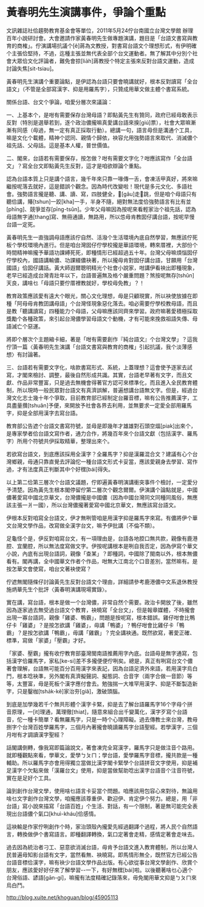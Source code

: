 # 黃春明先生演講事件，爭論个重點

文訊雜誌社佮趨勢教育基金會等單位，2011年5月24佇台南國立台灣文學館 辦理百年小說研討會。大會邀請作家黃春明先生做專題演講，題目是「台語文書寫與教育的商榷」。佇演講場抗議个[ê]蔣為文教授，對書寫台語文个理想形式，有伊明確个主張佮堅持，不過，迄種主張並無代表全部个台文運動者。無了解其中分別个社會大眾佮文化評論者，難免會掠[lia̍h]蔣教授个特定主張來反對台語文運動，造成討論失焦[sit-tsiau]。

黃春明先生演講个重要論點，是伊認為台語只要會曉講就好，根本反對讀寫「全台語文」（不管是全部寫漢字、抑是用羅馬字），只贊成用華文做主體个書寫系統。

關係台語、台文个爭論，咱愛分層次來議論：

一、上基本个，是咁有需要保存台灣母語？即點黃先生有贊同，政府已經毋敢表示反對（特別是選舉若到，逐个政治儂攏嘛真愛講台語來搝[giú]票），社會大眾嘛漸漸有同感（毋過，無一定有真正採取行動）。總講一句，語言毋但是溝通个工具，嘛是文化个載體，精神个認同、親情个歸依，袂容允用強勢語言來取代、消滅儂个祖先話、父母話。這是基本人權，普世價值。

二、閣來，台語若有需要保存，按怎做？咁有需要文字化？咁應該寫作「全台語文」？寫全台文即點黃先生反對，這才是咱欲辯論个重點。

認為台語本質上只是講个語言，幾千年來只靠一喙傳一舌，會凍活甲真好，將來嘛繼按呢落去就好，這是錯誤个觀念。因為時代改變啦！現代是多元文化、多語社會。強勢語言攏是聽、講、讀、寫，四肢健全，𠢕[gâu]走𠢕跳，但是咱个母語只有聽佮講，賰[tshun]一跤[kha]一手，半身不隨，絕對無法度佮強勢語言有比有並[phīng]、競爭並存[pīng-tsûn]。少年父母嘛因為按呢來看輕家治个祖先話，認為母語無字通[thang]寫、無冊通讀，無路用，所以怹毋肯教囡仔講台語，按呢早慢台語一定死。

黃春明先生一直強調母語應該佇自然、活潑个生活環境內底自然學習，無應該佇死板个學校環境內進行。但是咱台灣囡仔佇學校攏是華語環境，轉來厝裡，大部份个時間精神嘛攏予華語功課縛死死，即種情形已經超過五十年。台灣父母嘛煩惱囡仔佇學校內，國語講輸儂、功課綴儂袂著，所以攏毋肯對囡仔講台語，甘願用「台灣國語」佮囡仔講話。黃大師遐爾聰明精光个社會小說家，咁講伊看袂出即種現象，老早已經造成台灣青壯年以下，台語普遍無及格个嚴重問題？煞按呢無存[tshûn]天良，講啥乜「母語只要佇厝裡教就好，學校毋免教」？！

教育政策應該愛有遠大个眼光，關心文化理想，毋是只顧現實，所以袂使放據在即種「阿母毋肯教囝講母語」个台灣怪現象惡化落去。咱必需要佇學校教母語，而且是教「聽講讀寫」四種能力个母語，父母嘛應該同齊來學習。政府嘛著愛積極採取獎勵个各種政策，來引起台灣儂學習母語文个動機，才有可能來挽救祖語失傳、母語滅亡个惡運。

將即个層次个主題縮卡細，著是「咁有需要創作『純台語文』个台灣文學」？這我佇頂一篇〈黃春明先生演講「台語文書寫與教育的商榷」引起抗議，我个淡薄感想〉有討論著。

三、台語若有需要文字化，啥款書寫形式、系統，上蓋理想？這會使予逐家去試寫，才閣來檢討、調整，最後自然形成共識。其實，台語老早著有文字，而且文獻、作品非常豐富，只是過去無機會得著官方認可來標準化，而且進入全民教育體制，所以現時一般民眾對台語文有真濟誤解，普遍想講台語無文字。但是，經過台灣文化志士幾十年个爭取，目前教育部已經制定台羅音標，嘛有公告推薦漢字，工具盡量攢[tshuân]予便，來開放予社會各界去利用，並無要求一定愛全部用羅馬字，抑是全部用漢字去寫台語。

教育部公告遮个台語文書寫符號，並毋是即幾年才雄雄對石頭空煏[piak]出來个，是專家學者佮台語文寫作者，通力合作，將幾百年來个台語文獻（包括漢字、羅馬字）所用个符號共伊採取精華，整理出來个。

若欲寫台語文，到底應該採用全漢字？全羅馬字？抑是漢羅混合文？建議有心个台灣鄉親，毋通只靠直覺去評論佗一種台語文形式卡妥當，應該愛親身去學習、寫作過，才有法度真正判斷其中个好䆀[bái]得失。

以上第二佮第三層次个台語文議題，佇即遍黃春明演講衝突事件个檢討，一定愛分予清楚。因為黃先生根本閣停留佇第二層次个觀念爾爾。伊演講个論點就是，中國儂著愛寫中國北京華文，台灣儂攏是中國儂（因為中國台灣同文同種同風俗，無應該主張一爿一國），所以台灣儂攏著愛寫中國北京華文，無應該寫台語文。

伊根本反對咱寫全台語文，伊才無咧管咱是用漢字抑是羅馬字來寫。有儂將伊个華文台灣文學作品，改寫做全漢字台文，嘛予伊批講〔不倫不類〕。

足龜怪个是，伊反對咱寫台文，有一項理由是，台語各地腔口無共款，親像有鹿港腔、宜蘭腔，所以無法度寫做文字。伊按呢講根本是咧自我否定，因為伊寫个華文小說，內底有出現台語詞，親像「查某」？即種詞，中國除了閩南以外，根本無儂看有。閣再講，全中國華文作者个作品，咁無大江南北个口音差別，當然嘛有。是按怎華文會使寫，咱台文著袂使寫？

佇遮無閣隨條仔討論黃先生反對台語文个理由，詳細請參考鹿港儂中文系退休教授施炳華先生个批評〈黃春明演講現場實錄〉。

實在講，寫台語，根本是做一个台灣儂，非常自然个需要。政治卡開放了後，雖然因為逐家過去無受過台語文个教育，袂曉寫「全台文」，但是報章媒體，不時攏會出現一寡台語詞，親像「雞婆、鴨霸」，問題是按呢寫，根本錯誤。雞仔咁會比鴨仔卡「雞婆」？是按怎欲講「雞婆」，毋講「鴨婆」？鴨仔咁會比雞仔卡「鴨霸」？是按怎欲講「鴨霸」，毋講「雞霸」？完全講袂通。既然欲寫，著愛正確、標準，寫做「家婆」「壓霸」才好。

「家婆、壓霸」攏有收佇教育部臺灣閩南語推薦用字內底。台語毋是無字通寫，包括漢字佮羅馬字，家私[ke-si]差不多攏便便佇咧矣。總是，真正有咧寫台文个儂著會理解，台語無可能百分百用漢字來表記，因為台語足濟外來語，若用漢字烏白鬥，根本唸袂準，另外閣有真濟擬聲詞、擬態詞、合音字（兩字合做一音節）等等，太豐富，毋是死板个漢字應付會去。勉強揣一大堆罕用漢字、抑是不斷製造新字，只是鑿枷[tsha̍k-kê]家治夯[giâ]，激破頭腦。

到底是加學幾若千个無共形體个漢字卡緊，抑是去了解台語羅馬字16个字母个拼音原理，一[it]理通，萬理徹[thiat]，隨意來組合出千變萬化，漢字歹寫个台語音，佗一種卡簡單？看無羅馬字，只是一時个心理障礙。過去傳教士來台灣，教毋捌字个台灣百姓學羅馬字，三個月內著攏會曉讀羅馬字台語聖經。若學漢字，三個月咁有才調讀漢字聖經？

話閣講倒轉，像我寫即篇論說文，著會凍完全寫漢字，羅馬字只是做注音个路用。就即種觀點來看，學華文，愛學ㄅㄆㄇ；學台語，愛學羅馬字音標，攏共款是一種輔助。所以羅馬字亦會用得獨立當做比漢字閣卡緊學个台語拼音文字使用，抑是補足漢字个欠點來做「漢羅台文」使用，抑是當做幫助唸出漢字台語音个注音符號，實在是足好个工具。

論到創作台灣文學，使用啥乜語言卡妥當个問題。咱應該用包容心來對待，無論用啥乜文字創作台灣文學，咱攏應該尊重伊、歡迎伊、肯定伊个努力。總是，用「非台語」寫小說來描寫「台語百姓」个生活、對話，有一个限制，著是無可能完全表現出台語儂个氣口[khuì-kháu]佮感情。

這袂輸是作家佇咧創作个時，家治頭殼內攏愛先經過翻譯个過程，將人民个自然語言，轉換做伊个書寫語言。即種翻譯轉換，氣口定著會走精，感情定著會走味去。

過去因為統治者刁工、惡意欲消滅台語，毋肯予台語文進入教育體制，所以台灣人民普遍毋知影台語有文字，當然看無、袂曉寫。即馬情形無仝，既然官方已經公告台語音標佮漢字，嘛有袂少台語文學作品出版。有心欲從事台灣文學創作、欣賞个朋友，應該愛好好仔來了解學習--一下，有好無䆀[bái]啦。以後聽著啥乜心適个台灣俗語、諺語[gān-gí]，嘛攏有法度精確記錄落來，毋免閣用華文抑是ㄅㄆㄇ來烏白鬥。

http://blog.xuite.net/khoguan/blog/45905113
